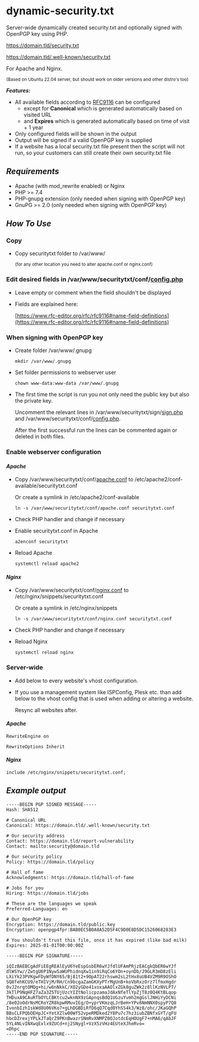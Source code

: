 # dynamic-security.txt

Server-wide dynamically created security.txt and optionally signed with OpenPGP key using PHP.

https://domain.tld/security.txt

https://domain.tld/.well-known/security.txt

For Apache and Nginx.

<sup>(Based on Ubuntu 22.04 server, but should work on older versions and other distro's too)</sup>

***Features:***
- All available fields according to [RFC9116](https://www.rfc-editor.org/rfc/rfc9116) can be configured
  - except for **Canonical** which is generated automatically based on visited URL
  - and **Expires** which is generated automatically based on time of visit + 1 year
- Only configured fields will be shown in the output
- Output will be signed if a valid OpenPGP key is supplied
- If a website has a local security.txt file present then the script will not run, so your customers can still create their own security.txt file

## _Requirements_

- Apache (with mod_rewrite enabled) or Nginx
- PHP >= 7.4
- PHP-gnupg extension (only needed when signing with OpenPGP key)
- GnuPG >= 2.0 (only needed when signing with OpenPGP key)

## _How To Use_

### Copy

- Copy securitytxt folder to /var/www/

  <sup>(for any other location you need to alter apache.conf or nginx.conf)</sup>

### Edit desired fields in /var/www/securitytxt/conf/[config.php](securitytxt/conf/config.php)

- Leave empty or comment when the field shouldn't be displayed

- Fields are explained here:
  
  [https://www.rfc-editor.org/rfc/rfc9116#name-field-definitions](https://www.rfc-editor.org/rfc/rfc9116#name-field-definitions)

### When signing with OpenPGP key

- Create folder /var/www/.gnupg

  ```mkdir /var/www/.gnupg```

- Set folder permissions to webserver user

  ```chown www-data:www-data /var/www/.gnupg```

- The first time the script is run you not only need the public key but also the private key.
  
  Uncomment the relevant lines in /var/www/securitytxt/sign/[sign.php](securitytxt/sign/sign.php) and /var/www/securitytxt/conf/[config.php](securitytxt/conf/config.php).
  
  After the first successful run the lines can be commented again or deleted in both files.

### Enable webserver configuration

#### _Apache_

- Copy /var/www/securitytxt/conf/[apache.conf](securitytxt/conf/apache.conf) to /etc/apache2/conf-available/securitytxt.conf
  
  Or create a symlink in /etc/apache2/conf-available
  
  ```ln -s /var/www/securitytxt/conf/apache.conf securitytxt.conf```

- Check PHP handler and change if necessary

- Enable securitytxt.conf in Apache

  ```a2enconf securitytxt```

- Reload Apache

  ```systemctl reload apache2```

#### _Nginx_

- Copy /var/www/securitytxt/conf/[nginx.conf](securitytxt/conf/nginx.conf) to /etc/nginx/snippets/securitytxt.conf
  
  Or create a symlink in /etc/nginx/snippets
  
  ```ln -s /var/www/securitytxt/conf/nginx.conf securitytxt.conf```

- Check PHP handler and change if necessary

- Reload Nginx

  ```systemctl reload nginx```

### Server-wide

- Add below to every website's vhost configuration.

- If you use a management system like ISPConfig, Plesk etc. than add below to the vhost config that is used when adding or altering a website.

  Resync all websites after.

#### _Apache_

  ```RewriteEngine on```
  
  ```RewriteOptions Inherit```

#### _Nginx_

  ```include /etc/nginx/snippets/securitytxt.conf;```

## _Example output_

```
-----BEGIN PGP SIGNED MESSAGE-----
Hash: SHA512

# Canonical URL
Canonical: https://domain.tld/.well-known/security.txt

# Our security address
Contact: https://domain.tld/report-vulnerability
Contact: mailto:security@domain.tld

# Our security policy
Policy: https://domain.tld/policy

# Hall of fame
Acknowledgments: https://domain.tld/hall-of-fame

# Jobs for you
Hiring: https://domain.tld/jobs

# These are the languages we speak
Preferred-Languages: en

# Our OpenPGP key
Encryption: https://domain.tld/public.key
Encryption: openpgp4fpr:BAB0EC5B0A8A52D5F4C9D0E8D5DC1526068283E3

# You shouldn't trust this file, once it has expired (like bad milk)
Expires: 2025-01-01T00:00:00Z

-----BEGIN PGP SIGNATURE-----

iQIzBAEBCgAdFiEEgREAlEyU6YeEspGsbER6wYJfdlUFAmPRjzEACgkQbER6wYJf
dlWSYw//ZwtgU6P1NywSaWUPhidnqXw1in9iRqCo6YOn+oynDb/J9GLR3mD8zEli
LXiYk23PVKgwFDyWfDNY65/Bj81t2+9OpAT22rhswm2sL2tHx8uUB4VZM9R9OShO
SQ8fehKCU9/eTHIVjM/RH/Cn9bcgaZamGKXyPTrMgUnB+koVbRxzOrz7lfmxHgdr
0vJ2nrgtOMQg+hi/w6nNkkC/XO2yGDe41xoxaAAOlxZGk8guZWk2z8llKzNVLP7/
3kTlP9NqHFZ7aZa3Z5TUjUzcYIZtNolicpzamaJdAxNfeTlYpZjT8z0Q4KtBLqop
THDuxA9CAuRTbOYLCBKtcu2wknNX9zGApnqsBdQ1UGzuYvmh2mgGslJNHiYyDCNi
/8e02oOdrNsMCRoYZR8kpwRMuvIEg/O+yprVKmzqLJrBeH+YPv6NmNNX0spyP7Q8
IvonbIzh1skWd8U06VKo7+gLhDGBDiRfD6qQ7Cqd0YhSS4k3/Wz8/ohc/JKaGQhP
BBsCLFPQbOEHpJC+YetXZlw00Wf52vpeRMDked2Y8Pu7c7hz3iubZBNfxGYT/gFU
hbcDZrexjYPLkJTaQrZ9PKnBwazrSNmRvXNMPZ0OJotdcEqHOUgF7+nMA6/qAbJF
5YL4NLvINXwqExlx9ZUCd+nj2SNygl+VzX5zVHz4EUteXJheRvo=
=Dhpc
-----END PGP SIGNATURE-----
```
